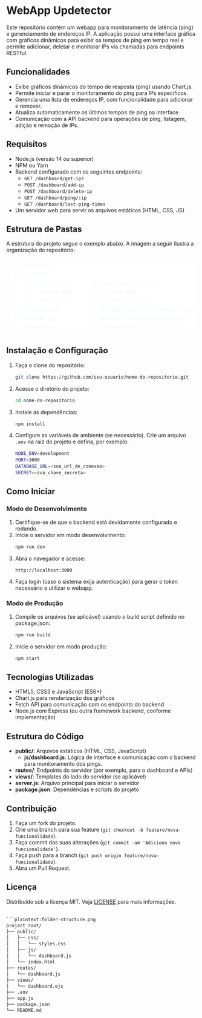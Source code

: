 # WebApp Updetector

Este repositório contém um webapp para monitoramento de latência (ping) e gerenciamento de endereços IP. A aplicação possui uma interface gráfica com gráficos dinâmicos para exibir os tempos de ping em tempo real e permite adicionar, deletar e monitorar IPs via chamadas para endpoints RESTful.

## Funcionalidades

- Exibe gráficos dinâmicos do tempo de resposta (ping) usando Chart.js.
- Permite iniciar e parar o monitoramento do ping para IPs específicos.
- Gerencia uma lista de endereços IP, com funcionalidade para adicionar e remover.
- Atualiza automaticamente os últimos tempos de ping na interface.
- Comunicação com a API backend para operações de ping, listagem, adição e remoção de IPs.

## Requisitos

- Node.js (versão 14 ou superior)
- NPM ou Yarn
- Backend configurado com os seguintes endpoints:
  - `GET /dashboard/get-ips`
  - `POST /dashboard/add-ip`
  - `POST /dashboard/delete-ip`
  - `GET /dashboard/ping/:ip`
  - `GET /dashboard/last-ping-times`
- Um servidor web para servir os arquivos estáticos (HTML, CSS, JS)

## Estrutura de Pastas

A estrutura do projeto segue o exemplo abaixo. A imagem a seguir ilustra a organização do repositório:

![Folder Structure](folder-structure.png)

## Instalação e Configuração

1. Faça o clone do repositório:
   ```bash
   git clone https://github.com/seu-usuario/nome-do-repositorio.git
   ```

2. Acesse o diretório do projeto:
   ```bash
   cd nome-do-repositorio
   ```

3. Instale as dependências:
   ```bash
   npm install
   ```

4. Configure as variáveis de ambiente (se necessário). Crie um arquivo `.env` na raiz do projeto e defina, por exemplo:
   ```bash
   NODE_ENV=development
   PORT=3000
   DATABASE_URL=<sua_url_de_conexao>
   SECRET=<sua_chave_secreta>
   ```

## Como Iniciar

### Modo de Desenvolvimento

1. Certifique-se de que o backend está devidamente configurado e rodando.
2. Inicie o servidor em modo desenvolvimento:
   ```bash
   npm run dev
   ```
3. Abra o navegador e acesse:
   ```
   http://localhost:3000
   ```
4. Faça login (caso o sistema exija autenticação) para gerar o token necessário e utilizar o webapp.

### Modo de Produção

1. Compile os arquivos (se aplicável) usando o build script definido no package.json:
   ```bash
   npm run build
   ```
2. Inicie o servidor em modo produção:
   ```bash
   npm start
   ```

## Tecnologias Utilizadas

- HTML5, CSS3 e JavaScript (ES6+)
- Chart.js para renderização dos gráficos
- Fetch API para comunicação com os endpoints do backend
- Node.js com Express (ou outra framework backend, conforme implementação)

## Estrutura do Código

- **public/**: Arquivos estáticos (HTML, CSS, JavaScript)
  - **js/dashboard.js**: Lógica de interface e comunicação com o backend para monitoramento dos pings.
- **routes/**: Endpoints do servidor (por exemplo, para o dashboard e APIs)
- **views/**: Templates do lado do servidor (se aplicável)
- **server.js**: Arquivo principal para iniciar o servidor
- **package.json**: Dependências e scripts do projeto

## Contribuição

1. Faça um fork do projeto.
2. Crie uma branch para sua feature (`git checkout -b feature/nova-funcionalidade`).
3. Faça commit das suas alterações (`git commit -am 'Adiciona nova funcionalidade'`).
4. Faça push para a branch (`git push origin feature/nova-funcionalidade`).
5. Abra um Pull Request.

## Licença

Distribuído sob a licença MIT. Veja [LICENSE](LICENSE) para mais informações.
```

```plaintext:folder-structure.png
project_root/
├── public/
│   ├── css/
│   │   └── styles.css
│   ├── js/
│   │   └── dashboard.js
│   └── index.html
├── routes/
│   └── dashboard.js
├── views/
│   └── dashboard.ejs
├── .env
├── app.js
├── package.json
└── README.md
